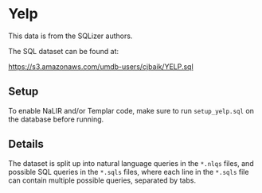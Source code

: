# Yelp

This data is from the SQLizer authors.

The SQL dataset can be found at:

https://s3.amazonaws.com/umdb-users/cjbaik/YELP.sql

## Setup

To enable NaLIR and/or Templar code, make sure to run `setup_yelp.sql` on the database before running.

## Details

The dataset is split up into natural language queries in the `*.nlqs` files, and possible SQL queries in the `*.sqls` files, where each line in the `*.sqls` file can contain multiple possible queries, separated by tabs.

